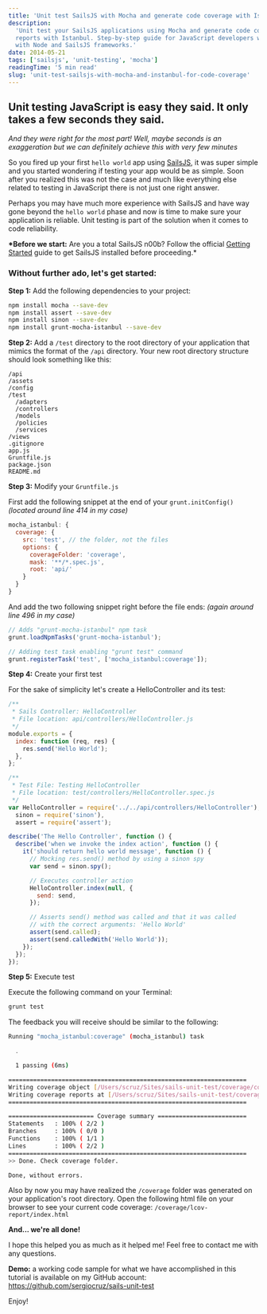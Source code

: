 ```yaml
---
title: 'Unit test SailsJS with Mocha and generate code coverage with Istanbul'
description:
  'Unit test your SailsJS applications using Mocha and generate code coverage
  reports with Istanbul. Step-by-step guide for JavaScript developers working
  with Node and SailsJS frameworks.'
date: 2014-05-21
tags: ['sailsjs', 'unit-testing', 'mocha']
readingTime: '5 min read'
slug: 'unit-test-sailsjs-with-mocha-and-instanbul-for-code-coverage'
---
```


## Unit testing JavaScript is easy they said. It only takes a few seconds they said.

_And they were right for the most part! Well, maybe seconds is an exaggeration
but we can definitely achieve this with very few minutes_

So you fired up your first `hello world` app using
<a href="https://sailsjs.org" target="_blank">SailsJS</a>, it was super simple
and you started wondering if testing your app would be as simple. Soon after you
realized this was not the case and much like everything else related to testing
in JavaScript there is not just one right answer.

Perhaps you may have much more experience with SailsJS and have way gone beyond
the `hello world` phase and now is time to make sure your application is
reliable. Unit testing is part of the solution when it comes to code
reliability.

**\*Before we start:** Are you a total SailsJS n00b? Follow the official
<a href="https://sailsjs.org/#!getStarted" target="_blank">Getting Started</a>
guide to get SailsJS installed before proceeding.\*

### Without further ado, let's get started:

**Step 1:** Add the following dependencies to your project:

```bash
npm install mocha --save-dev
npm install assert --save-dev
npm install sinon --save-dev
npm install grunt-mocha-istanbul --save-dev
```

**Step 2:** Add a `/test` directory to the root directory of your application
that mimics the format of the `/api` directory. Your new root directory
structure should look something like this:

```
/api
/assets
/config
/test
  /adapters
  /controllers
  /models
  /policies
  /services
/views
.gitignore
app.js
Gruntfile.js
package.json
README.md
```

**Step 3:** Modify your `Gruntfile.js`

First add the following snippet at the end of your `grunt.initConfig()`
_(located around line 414 in my case)_

```javascript
mocha_istanbul: {
  coverage: {
    src: 'test', // the folder, not the files
    options: {
      coverageFolder: 'coverage',
      mask: '**/*.spec.js',
      root: 'api/'
    }
  }
}
```

And add the two following snippet right before the file ends: _(again around
line 496 in my case)_

```javascript
// Adds "grunt-mocha-istanbul" npm task
grunt.loadNpmTasks('grunt-mocha-istanbul');

// Adding test task enabling "grunt test" command
grunt.registerTask('test', ['mocha_istanbul:coverage']);
```

**Step 4:** Create your first test

For the sake of simplicity let's create a HelloController and its test:

```javascript
/**
 * Sails Controller: HelloController
 * File location: api/controllers/HelloController.js
 */
module.exports = {
  index: function (req, res) {
    res.send('Hello World');
  },
};
```

```javascript
/**
 * Test File: Testing HelloController
 * File location: test/controllers/HelloController.spec.js
 */
var HelloController = require('../../api/controllers/HelloController'),
  sinon = require('sinon'),
  assert = require('assert');

describe('The Hello Controller', function () {
  describe('when we invoke the index action', function () {
    it('should return hello world message', function () {
      // Mocking res.send() method by using a sinon spy
      var send = sinon.spy();

      // Executes controller action
      HelloController.index(null, {
        send: send,
      });

      // Asserts send() method was called and that it was called
      // with the correct arguments: 'Hello World'
      assert(send.called);
      assert(send.calledWith('Hello World'));
    });
  });
});
```

**Step 5:** Execute test

Execute the following command on your Terminal:

```bash
grunt test
```

The feedback you will receive should be similar to the following:

```bash
Running "mocha_istanbul:coverage" (mocha_istanbul) task

  ․

  1 passing (6ms)

===================================================================
Writing coverage object [/Users/scruz/Sites/sails-unit-test/coverage/coverage.json]
Writing coverage reports at [/Users/scruz/Sites/sails-unit-test/coverage]
===================================================================

======================== Coverage summary =========================
Statements   : 100% ( 2/2 )
Branches     : 100% ( 0/0 )
Functions    : 100% ( 1/1 )
Lines        : 100% ( 2/2 )
===================================================================
>> Done. Check coverage folder.

Done, without errors.
```

Also by now you may have realized the `/coverage` folder was generated on your
application's root directory. Open the following html file on your browser to
see your current code coverage: `/coverage/lcov-report/index.html`

**And... we're all done!**

I hope this helped you as much as it helped me! Feel free to contact me with any
questions.

**Demo:** a working code sample for what we have accomplished in this tutorial
is available on my GitHub account:
<a href="https://github.com/sergiocruz/sails-unit-test" target="_blank">https://github.com/sergiocruz/sails-unit-test</a>

Enjoy!
